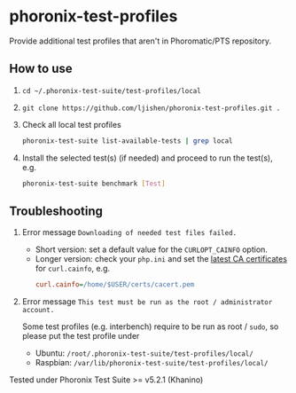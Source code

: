 # phoronix-test-profiles 

Provide additional test profiles that aren't in Phoromatic/PTS repository.

## How to use

1. `cd ~/.phoronix-test-suite/test-profiles/local`

2. `git clone https://github.com/ljishen/phoronix-test-profiles.git .`

3. Check all local test profiles
   ```bash
   phoronix-test-suite list-available-tests | grep local
   ```

4. Install the selected test(s) (if needed) and proceed to run the test(s), e.g.
   ```bash
   phoronix-test-suite benchmark [Test]
   ```

## Troubleshooting

1. Error message `Downloading of needed test files failed.`
   - Short version: set a default value for the `CURLOPT_CAINFO` option.
   - Longer version: check your `php.ini` and set the [latest CA certificates](https://curl.haxx.se/docs/caextract.html) for `curl.cainfo`, e.g.
     ```ini
     curl.cainfo=/home/$USER/certs/cacert.pem
     ```

1. Error message `This test must be run as the root / administrator account.`

   Some test profiles (e.g. interbench) require to be run as root / `sudo`, so please put the test profile under
   - Ubuntu: `/root/.phoronix-test-suite/test-profiles/local/`
   - Raspbian: `/var/lib/phoronix-test-suite/test-profiles/local/`


Tested under Phoronix Test Suite >= v5.2.1 (Khanino)
